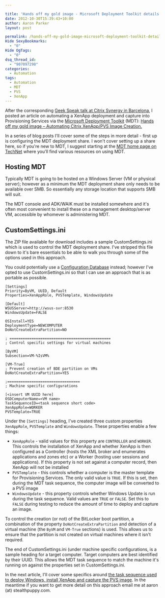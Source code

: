 ```yaml
---

title: 'Hands off my gold image - Microsoft Deployment Toolkit details'
date: 2012-10-30T15:39:43+10:00
author: Aaron Parker
layout: post

permalink: /hands-off-my-gold-image-microsoft-deployment-toolkit-details/
Hide SexyBookmarks:
  - "0"
Hide OgTags:
  - "0"
dsq_thread_id:
  - "907097298"
categories:
  - Automation
tags:
  - Automation
  - MDT
  - PVS
  - XenApp
---
```

After the corresponding [Geek Speak talk at Citrix Synergy in Barcelona](https://citrix.g2planet.com/synergybarcelona2012/public_session_view.php?agenda_session_id=191&conference=synergy), I posted an article on automating a XenApp deployment and capture into Provisioning Services via the [Microsoft Deployment Toolkit](http://technet.microsoft.com/en-us/solutionaccelerators/dd407791.aspx) (MDT): [Hands off my gold image – Automating Citrix XenApp/PVS Image Creation.]({{site.baseurl}}/deployment/hands-off-my-gold-image-automating-citrix-xenapppvs-image-creation/)

In a series of blog posts I'll cover some of the steps in more detail - first up is configuring the MDT deployment share. I won't cover setting up a share here, so if you're new to MDT, I suggest starting at the [MDT home page on TechNet](http://technet.microsoft.com/en-us/solutionaccelerators/dd407791.aspx) where you'll find various resources on using MDT.

## Hosting MDT

Typically MDT is going to be hosted on a Windows Server (VM or physical server); however as a minimum the MDT deployment share only needs to be available over SMB. So essentially any storage location that supports SMB will suit.

The MDT console and ADK/WAIK must be installed somewhere and it's often most convenient to install these on a management desktop/server VM, accessible by whomever is administering MDT.

## CustomSettings.ini

The ZIP file available for download includes a sample CustomSettings.ini which is used to control the MDT deployment share. I've stripped this file down to it's bare essentials to be able to walk you through some of the options used in this approach.

You could potentially use a [Configuration Database](http://deployment.xtremeconsulting.com/2009/11/24/understanding-the-mdt-configuration-database-part-1/) instead; however I've opted to use CustomSettings.ini so that I can use an approach that is as portable as possible.

```text
[Settings]
Priority=ByVM, UUID, Default  
Properties=XenAppRole, PVSTemplate, WindowsUpdate

[Default]  
WSUSServer=http://wsus-svr:8530  
WindowsUpdate=FALSE

OSInstall=YES  
DeploymentType=NEWCOMPUTER  
DoNotCreateExtraPartition=NO

; ==============================================  
; Control specific settings for virtual machines

[ByVM]  
Subsection=VM-%IsVM%

[VM-True]  
; Prevent creation of BDE partition on VMs  
DoNotCreateExtraPartition=YES

;=================================  
; Machine specific configurations

[<insert VM UUID here]  
OSDComputerName=<VM name>  
TaskSequenceID=<task sequence short code>  
XenAppRole=WORKER  
PVSTemplate=TRUE
```

Under the `[Settings]` heading, I've created three custom properties `XenAppRole`, `PVSTemplate` and `WindowsUpdate`. These properties enable a few things:

* `XenAppRole` - valid values for this property are `CONTROLLER` and `WORKER`. This controls the installation of XenApp and whether XenApp is then configured as a Controller (hosts the XML broker and enumerates applications and zones etc) or a Worker (hosting user sessions and applications). If this property is not set against a computer record, then XenApp will not be installed
* `PVSTemplate` - this controls whether a computer is the master template for Provisioning Services. The only valid value is `TRUE`. If this is set, then during the MDT task sequence, the computer image will be converted to a PVS image
* `WindowsUpdate` - this property controls whether Windows Update is run during the task sequence. Valid values are `TRUE` or `FALSE`. Set this to `FALSE` during testing to reduce the amount of time to deploy and capture an image.

To control the creation (or not) of the BitLocker boot partition, a combination of the property `DoNotCreateExtraPartition` and detection of a virtual machine (the `ByVM` and `VM-True` sections) is used. This allows us to ensure that the partition is not created on virtual machines where it isn't required.

The end of CustomSettings.ini (under machine specific configurations, is a sample heading for a target computer. Target computers are best identified by their UUID. This allows the MDT task sequence to match the machine it's running on against the properties set in CustomSettings.ini.

In the next article, I'll cover some specifics around [the task sequence used to deploy Windows, install XenApp and capture the PVS image]({{site.baseurl}}/deployment/hands-off-my-gold-image-the-task-sequence/). In the meantime if you want to get more detail on this approach email me at aaron (at) stealthpuppy.com.
